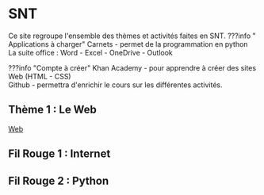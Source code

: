 # SNT 

Ce site regroupe l'ensemble des thèmes et activités faites en SNT. 
???info " Applications à charger" 
    Carnets - permet de la programmation en python <br>
    La suite office : Word - Excel - OneDrive - Outlook <br>
 
 
 ???info "Compte à créer"
     Khan Academy - pour apprendre à créer des sites Web (HTML - CSS)<br>
     Github - permettra d'enrichir le cours sur les différentes activités. 
     
    

## Thème 1 : Le Web 
[Web](./Web.md)



## Fil Rouge 1 : Internet


## Fil Rouge 2 : Python


